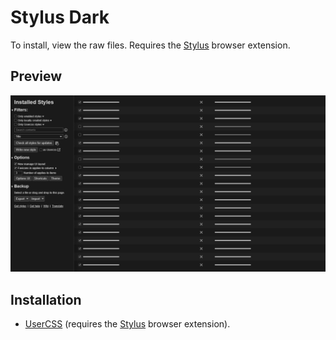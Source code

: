 # Stylus Dark

To install, view the raw files. Requires the [Stylus](https://github.com/openstyles/stylus#releases) browser extension.

## Preview

![Preview](stylus-dark.png)

## Installation

- [UserCSS](./stylus-dark.user.css) (requires the [Stylus](https://github.com/openstyles/stylus#releases) browser extension).